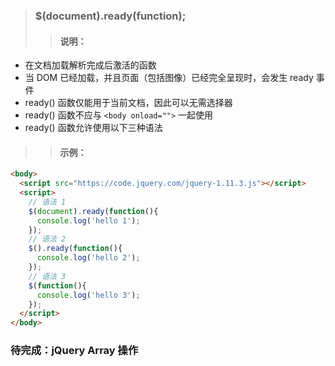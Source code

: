 > ### $(document).ready(function);
>> #### 说明：
* 在文档加载解析完成后激活的函数
* 当 DOM 已经加载，并且页面（包括图像）已经完全呈现时，会发生 ready 事件
* ready() 函数仅能用于当前文档，因此可以无需选择器
* ready() 函数不应与 `<body onload="">` 一起使用
* ready() 函数允许使用以下三种语法

>> #### 示例：
```html
<body>
  <script src="https://code.jquery.com/jquery-1.11.3.js"></script>
  <script>
    // 语法 1
    $(document).ready(function(){
      console.log('hello 1');
    });
    // 语法 2
    $().ready(function(){
      console.log('hello 2');
    });
    // 语法 3
    $(function(){
      console.log('hello 3');
    });
  </script>
</body>
```

### 待完成：jQuery Array 操作
